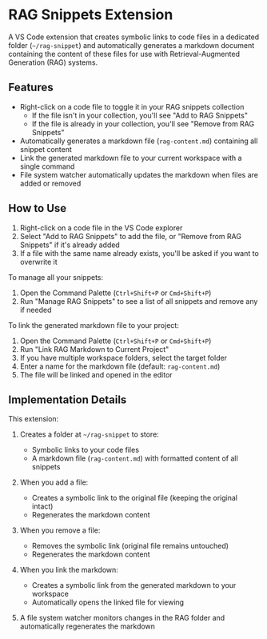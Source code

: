 # RAG Snippets Extension

A VS Code extension that creates symbolic links to code files in a dedicated folder (`~/rag-snippet`) and automatically generates a markdown document containing the content of these files for use with Retrieval-Augmented Generation (RAG) systems.

## Features

- Right-click on a code file to toggle it in your RAG snippets collection
  - If the file isn't in your collection, you'll see "Add to RAG Snippets"
  - If the file is already in your collection, you'll see "Remove from RAG Snippets"
- Automatically generates a markdown file (`rag-content.md`) containing all snippet content
- Link the generated markdown file to your current workspace with a single command
- File system watcher automatically updates the markdown when files are added or removed

## How to Use

1. Right-click on a code file in the VS Code explorer
2. Select "Add to RAG Snippets" to add the file, or "Remove from RAG Snippets" if it's already added
3. If a file with the same name already exists, you'll be asked if you want to overwrite it

To manage all your snippets:
1. Open the Command Palette (`Ctrl+Shift+P` or `Cmd+Shift+P`)
2. Run "Manage RAG Snippets" to see a list of all snippets and remove any if needed

To link the generated markdown file to your project:
1. Open the Command Palette (`Ctrl+Shift+P` or `Cmd+Shift+P`)
2. Run "Link RAG Markdown to Current Project"
3. If you have multiple workspace folders, select the target folder
4. Enter a name for the markdown file (default: `rag-content.md`)
5. The file will be linked and opened in the editor

## Implementation Details

This extension:

1. Creates a folder at `~/rag-snippet` to store:
   - Symbolic links to your code files
   - A markdown file (`rag-content.md`) with formatted content of all snippets

2. When you add a file:
   - Creates a symbolic link to the original file (keeping the original intact)
   - Regenerates the markdown content

3. When you remove a file:
   - Removes the symbolic link (original file remains untouched)
   - Regenerates the markdown content

4. When you link the markdown:
   - Creates a symbolic link from the generated markdown to your workspace
   - Automatically opens the linked file for viewing

5. A file system watcher monitors changes in the RAG folder and automatically regenerates the markdown 